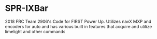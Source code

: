 # SPR-IXBar
2018 FRC Team 2906's Code for FIRST Power Up. Utilizes navX MXP and encoders for auto and has various built in features that acquire and utilize limelight and other commands
